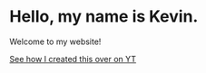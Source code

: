 <!-- A big thank you to Prantham for the inspiration: https://twitter.com/Prathkum/status/1392434632935841793 -->

<h1>Hello, my name is Kevin.</h1>
<p class="subtitle">Welcome to my website!</p>

<a href="https://youtube.com/kevinpowell" id="yt-link">See how I created this over on YT</a>
